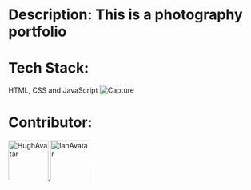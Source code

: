 # Description: This is a photography portfolio
# Tech Stack:
HTML, CSS and JavaScript
![Capture](https://github.com/HughOwenPanopio/Photography-Portfolio/assets/143063497/892bcf14-767b-4f52-9aa5-7aa7a5ee9749)

# Contributor:
<div>
  <a href="https://github.com/HughOwenPanopio">
  <img src="https://avatars.githubusercontent.com/u/143063497?v=4" alt="HughAvatar" width="80" height="80">
  <a>
  <a href="https://github.com/HughOwenPanopio">
  <img src="[https://avatars.githubusercontent.com/u/143063497?v=4](https://avatars.githubusercontent.com/u/110381485?v=4)" alt="IanAvatar" width="80" height="80">
  <a>
</div>

